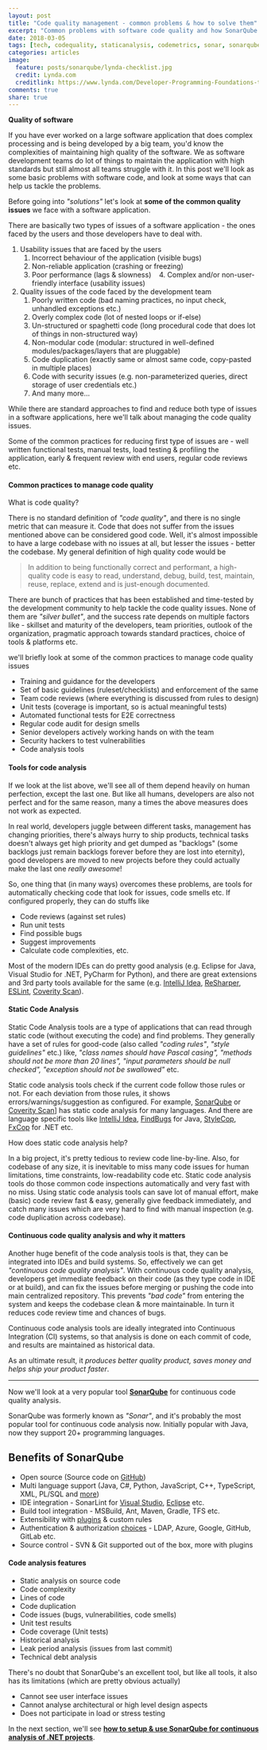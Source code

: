 ```yaml
---
layout: post
title: "Code quality management - common problems & how to solve them"
excerpt: "Common problems with software code quality and how SonarQube can help manage them"
date: 2018-03-05
tags: [tech, codequality, staticanalysis, codemetrics, sonar, sonarqube]
categories: articles
image:
  feature: posts/sonarqube/lynda-checklist.jpg
  credit: Lynda.com
  creditlink: https://www.lynda.com/Developer-Programming-Foundations-tutorials/Foundations-Programming-Software-Quality-Assurance/126119-2.html
comments: true
share: true
---
```


**Quality of software**

If you have ever worked on a large software application that does complex processing and is being developed by a big team, you'd know the complexities of maintaining high quality of the software. We as software development teams do lot of things to maintain the application with high standards but still almost all teams struggle with it. In this post we'll look as some basic problems with software code, and look at some ways that can help us tackle the problems.

Before going into _"solutions"_ let's look at **some of the common quality issues** we face with a software application.

There are basically two types of issues of a software application - the ones faced by the users and those developers have to deal with.

1. Usability issues that are faced by the users
    1. Incorrect behaviour of the application (visible bugs)
    2. Non-reliable application (crashing or freezing)
    3. Poor performance (lags & slowness)
    4. Complex and/or non-user-friendly interface (usability issues)
2. Quality issues of the code faced by the development team
    1. Poorly written code (bad naming practices, no input check, unhandled exceptions etc.)
    2. Overly complex code (lot of nested loops or if-else)
    3. Un-structured or spaghetti code (long procedural code that does lot of things in non-structured way)
    4. Non-modular code (modular: structured in well-defined modules/packages/layers that are pluggable)
    5. Code duplication (exactly same or almost same code, copy-pasted in multiple places)
    6. Code with security issues (e.g. non-parameterized queries, direct storage of user credentials etc.)
    7. And many more...

While there are standard approaches to find and reduce both type of issues in a software applications, here we'll talk about managing the code quality issues.

Some of the common practices for reducing first type of issues are - well written functional tests, manual tests, load testing & profiling the application, early & frequent review with end users, regular code reviews etc.

#### Common practices to manage code quality

What is code quality?

There is no standard definition of _"code quality"_, and there is no single metric that can measure it. Code that does not suffer from the issues mentioned above can be considered good code. Well, it's almost impossible to have a large codebase with no issues at all, but lesser the issues - better the codebase. My general definition of high quality code would be

> In addition to being functionally correct and performant, a high-quality code is easy to read, understand, debug, build, test, maintain, reuse, replace, extend and is just-enough documented.

There are bunch of practices that has been established and time-tested by the development community to help tackle the code quality issues. None of them are _"silver bullet"_, and the success rate depends on multiple factors like - skillset and maturity of the developers, team priorities, outlook of the organization, pragmatic approach towards standard practices, choice of tools & platforms etc.

we'll briefly look at some of the common practices to manage code quality issues

* Training and guidance for the developers
* Set of basic guidelines (ruleset/checklists) and enforcement of the same
* Team code reviews (where everything is discussed from rules to design)
* Unit tests (coverage is important, so is actual meaningful tests)
* Automated functional tests for E2E correctness
* Regular code audit for design smells
* Senior developers actively working hands on with the team
* Security hackers to test vulnerabilities
* Code analysis tools

#### Tools for code analysis

If we look at the list above, we'll see all of them depend heavily on human perfection, except the last one. But like all humans, developers are also not perfect and for the same reason, many a times the above measures does not work as expected.

In real world, developers juggle between different tasks, management has changing priorities, there's always hurry to ship products, technical tasks doesn't always get high priority and get dumped as "backlogs" (some backlogs just remain backlogs forever before they are lost into eternity), good developers are moved to new projects before they could actually make the last one _really awesome_!

So, one thing that (in many ways) overcomes these problems, are tools for automatically checking code that look for issues, code smells etc. If configured properly, they can do stuffs like

* Code reviews (against set rules)
* Run unit tests
* Find possible bugs
* Suggest improvements
* Calculate code complexities, etc.

Most of the modern IDEs can do pretty good analysis (e.g. Eclipse for Java, Visual Studio for .NET, PyCharm for Python), and there are great extensions and 3rd party tools available for the same (e.g. [IntelliJ Idea](https://www.jetbrains.com/idea/index.html), [ReSharper](https://www.jetbrains.com/resharper/), [ESLint](https://eslint.org/), [Coverity Scan](https://scan.coverity.com/)).

#### Static Code Analysis

Static Code Analysis tools are a type of applications that can read through static code (without executing the code) and find problems. They generally have a set of rules for good-code (also called _"coding rules"_, _"style guidelines"_ etc.) like, _"class names should have Pascal casing", "methods should not be more than 20 lines", "input parameters should be null checked", "exception should not be swallowed"_ etc.

Static code analysis tools check if the current code follow those rules or not. For each deviation from those rules, it shows errors/warnings/suggestion as configured. For example, [SonarQube](https://www.sonarqube.org/) or [Coverity Scan](https://scan.coverity.com/)] has static code analysis for many languages. And there are language specific tools like [IntelliJ Idea](https://www.jetbrains.com/idea/index.html), [FindBugs](http://findbugs.sourceforge.net/) for Java, [StyleCop](https://github.com/StyleCop), [FxCop](https://msdn.microsoft.com/en-us/library/bb429476(v=vs.80).aspx) for .NET etc.

How does static code analysis help?

In a big project, it's pretty tedious to review code line-by-line. Also, for codebase of any size, it is inevitable to miss many code issues for human limitations, time constraints, low-readability code etc. Static code analysis tools do those common code inspections automatically and very fast with no miss. Using static code analysis tools can save lot of manual effort, make (basic) code review fast & easy, generally give feedback immediately, and catch many issues which are very hard to find with manual inspection (e.g. code duplication across codebase).

#### Continuous code quality analysis and why it matters

Another huge benefit of the code analysis tools is that, they can be integrated into IDEs and build systems. So, effectively we can get _"continuous code quality analysis"_. With continuous code quality analysis, developers get immediate feedback on their code (as they type code in IDE or at build), and can fix the issues before merging or pushing the code into main centralized repository. This prevents _"bad code"_ from entering the system and keeps the codebase clean & more maintainable. In turn it reduces code review time and chances of bugs.

Continuous code analysis tools are ideally integrated into Continuous Integration (CI) systems, so that analysis is done on each commit of code, and results are maintained as historical data.

As an ultimate result, it _produces better quality product, saves money and helps ship your product faster_.

----

Now we'll look at a very popular tool **[SonarQube](https://www.sonarqube.org/features/clean-code/)** for continuous code quality analysis.

SonarQube was formerly known as _"Sonar"_, and it's probably the most popular tool for continuous code analysis now. Initially popular with Java, now they support 20+ programming languages.

## Benefits of SonarQube

* Open source (Source code on [GitHub](https://github.com/SonarSource/sonarqube))
* Multi language support (Java, C#, Python, JavaScript, C++, TypeScript, XML, PL/SQL and [more](https://www.sonarqube.org/features/multi-languages/))
* IDE integration - SonarLint for [Visual Studio](https://www.sonarlint.org/visualstudio/), [Eclipse](https://www.sonarlint.org/eclipse/) etc.
* Build tool integration - MSBuild, Ant, Maven, Gradle, TFS etc.
* Extensibility with [plugins](https://docs.sonarqube.org/display/PLUG) & custom rules
* Authentication & authorization [choices](https://docs.sonarqube.org/display/PLUG/Plugin+Library) - LDAP, Azure, Google, GitHub, GitLab etc.
* Source control - SVN & Git supported out of the box, more with plugins

#### Code analysis features

* Static analysis on source code
* Code complexity
* Lines of code
* Code duplication
* Code issues (bugs, vulnerabilities, code smells)
* Unit test results
* Code coverage (Unit tests)
* Historical analysis
* Leak period analysis (issues from last commit)
* Technical debt analysis

There's no doubt that SonarQube's an excellent tool, but like all tools, it also has its limitations (which are pretty obvious actually)

* Cannot see user interface issues
* Cannot analyse architectural or high level design aspects
* Does not participate in load or stress testing

In the next section, we'll see **[how to setup & use SonarQube for continuous analysis of .NET projects](/articles/sonarqube-for-dotnet/)**.
